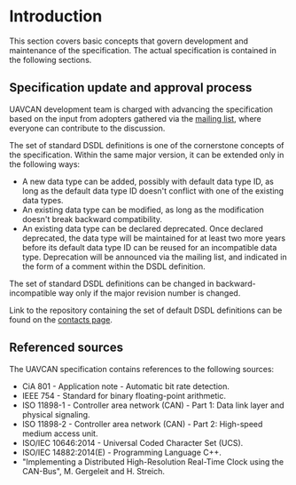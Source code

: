 ---
---

# Introduction

This section covers basic concepts that govern development and maintenance of the specification.
The actual specification is contained in the following sections.

## Specification update and approval process

UAVCAN development team is charged with advancing the specification based on the input from adopters
gathered via the [mailing list](/Contact.html), where everyone can contribute to the discussion.

The set of standard DSDL definitions is one of the cornerstone concepts of the specification.
Within the same major version, it can be extended only in the following ways:

* A new data type can be added, possibly with default data type ID, as long as the default data type ID doesn't
conflict with one of the existing data types.
* An existing data type can be modified, as long as the modification doesn't break backward compatibility.
* An existing data type can be declared deprecated. Once declared deprecated, the data type will be maintained
for at least two more years before its default data type ID can be reused for an incompatible data type.
Deprecation will be announced via the mailing list, and indicated in the form of a comment within the DSDL definition.

The set of standard DSDL definitions can be changed in backward-incompatible way only if the major revision number
is changed.

Link to the repository containing the set of default DSDL definitions can be found on the
[contacts page](/Contact.html).

## Referenced sources

The UAVCAN specification contains references to the following sources:

* CiA 801 - Application note - Automatic bit rate detection.
* IEEE 754 - Standard for binary floating-point arithmetic.
* ISO 11898-1 - Controller area network (CAN) - Part 1: Data link layer and physical signaling.
* ISO 11898-2 - Controller area network (CAN) - Part 2: High-speed medium access unit.
* ISO/IEC 10646:2014 - Universal Coded Character Set (UCS).
* ISO/IEC 14882:2014(E) - Programming Language C++.
* "Implementing a Distributed High-Resolution Real-Time Clock using the CAN-Bus", M. Gergeleit and H. Streich.
